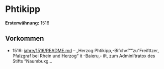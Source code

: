# Phtikipp

**Ersterwähnung:** 1516

## Vorkommen
- 1516: [jahre/1516/README.md](../jahre/1516/README.md) – „Herzog Phtikipp,-Bifchvf““zu“Freifttzer, Pfalzgraf bei
Rhein und Herzog“ it -Baieru,- iſt, zum Adminiſtratox des
Stifts “Naumbuxg...
